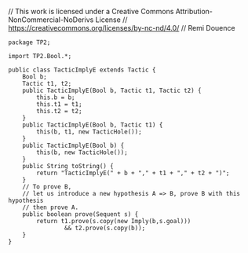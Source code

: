 // This work is licensed under a Creative Commons Attribution-NonCommercial-NoDerivs License
// https://creativecommons.org/licenses/by-nc-nd/4.0/
// Remi Douence
```
package TP2;

import TP2.Bool.*;

public class TacticImplyE extends Tactic {
	Bool b;
	Tactic t1, t2;
	public TacticImplyE(Bool b, Tactic t1, Tactic t2) {
		this.b = b;
		this.t1 = t1;
		this.t2 = t2;
	}
	public TacticImplyE(Bool b, Tactic t1) {
		this(b, t1, new TacticHole());
	}
	public TacticImplyE(Bool b) {
		this(b, new TacticHole());
	}
	public String toString() {
		return "TacticImplyE(" + b + "," + t1 + "," + t2 + ")";
	}
	// To prove B, 
	// let us introduce a new hypothesis A => B, prove B with this hypothesis
	// then prove A.  
	public boolean prove(Sequent s) {
		return t1.prove(s.copy(new Imply(b,s.goal)))
				&& t2.prove(s.copy(b));
	}
}

```

